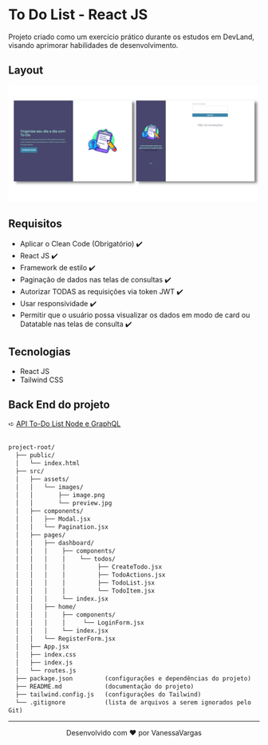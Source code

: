 # To Do List - React JS
Projeto criado como um exercício prático durante os estudos em DevLand, visando aprimorar habilidades de desenvolvimento.

## Layout

<div align="center">
  <img
    src="./src/assets/images/preview.png"
    alt="preview das telas do projeto"
  />
</div>

## Requisitos

- Aplicar o Clean Code (Obrigatório) ✔️
- React JS ✔️
- Framework de estilo ✔️
- Paginação de dados nas telas de consultas ✔️
- Autorizar TODAS as requisições via token JWT ✔️
- Usar responsividade ✔️
- Permitir que o usuário possa visualizar os dados em modo de card ou Datatable nas telas de consulta ✔️

## Tecnologias

- React JS
- Tailwind CSS

## Back End do projeto
➪ [API To-Do List Node e GraphQL](https://github.com/vanessavargas/todo-node-graphql)

```

project-root/
  ├── public/
  │   └── index.html
  ├── src/
  │   ├── assets/
  │   │   └── images/
  │   │       ├── image.png
  │   │       └── preview.jpg
  │   ├── components/
  │   │   ├── Modal.jsx
  │   │   └── Pagination.jsx
  │   ├── pages/
  │   │   ├── dashboard/
  │   │   │    ├── components/
  │   │   │    │    └── todos/
  │   │   │    │         ├── CreateTodo.jsx
  │   │   │    │         ├── TodoActions.jsx
  │   │   │    │         ├── TodoList.jsx
  │   │   │    │         └── TodoItem.jsx
  │   │   │    └── index.jsx
  │   │   ├── home/
  │   │   │    ├── components/
  │   │   │    │     └── LoginForm.jsx
  │   │   │    └── index.jsx
  │   │   └── RegisterForm.jsx
  │   ├── App.jsx
  │   ├── index.css
  │   ├── index.js
  │   └── routes.js
  ├── package.json         (configurações e dependências do projeto)
  ├── README.md            (documentação do projeto)
  ├── tailwind.config.js   (configurações do Tailwind)
  └── .gitignore           (lista de arquivos a serem ignorados pelo Git)

```

<hr>
<div align="center">
Desenvolvido com ❤️ por VanessaVargas
</div>

